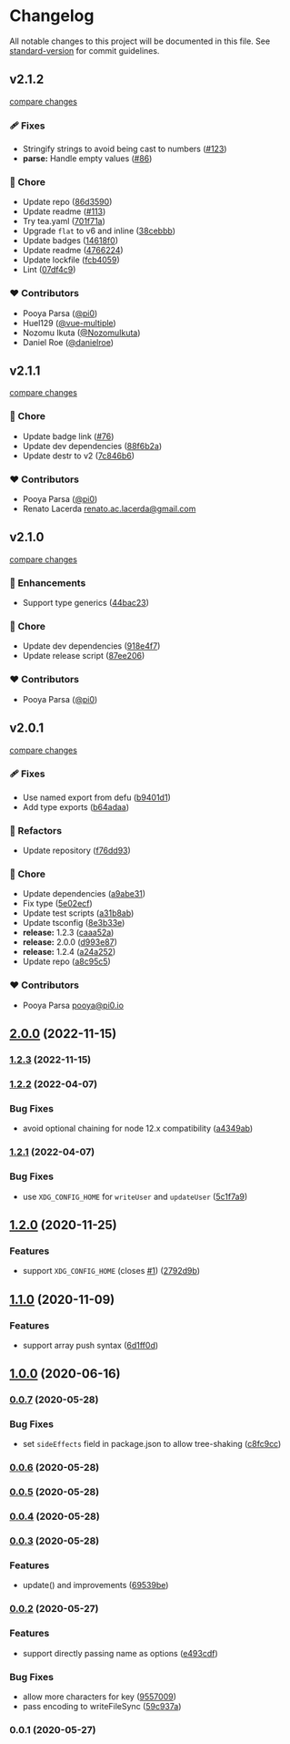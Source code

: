 # Changelog

All notable changes to this project will be documented in this file. See [standard-version](https://github.com/conventional-changelog/standard-version) for commit guidelines.

## v2.1.2

[compare changes](https://github.com/unjs/rc9/compare/v2.1.1...v2.1.2)

### 🩹 Fixes

- Stringify strings to avoid being cast to numbers ([#123](https://github.com/unjs/rc9/pull/123))
- **parse:** Handle empty values ([#86](https://github.com/unjs/rc9/pull/86))

### 🏡 Chore

- Update repo ([86d3590](https://github.com/unjs/rc9/commit/86d3590))
- Update readme ([#113](https://github.com/unjs/rc9/pull/113))
- Try tea.yaml ([701f71a](https://github.com/unjs/rc9/commit/701f71a))
- Upgrade `flat` to v6 and inline ([38cebbb](https://github.com/unjs/rc9/commit/38cebbb))
- Update badges ([14618f0](https://github.com/unjs/rc9/commit/14618f0))
- Update readme ([4766224](https://github.com/unjs/rc9/commit/4766224))
- Update lockfile ([fcb4059](https://github.com/unjs/rc9/commit/fcb4059))
- Lint ([07df4c9](https://github.com/unjs/rc9/commit/07df4c9))

### ❤️ Contributors

- Pooya Parsa ([@pi0](http://github.com/pi0))
- Huel129 ([@vue-multiple](http://github.com/vue-multiple))
- Nozomu Ikuta ([@NozomuIkuta](http://github.com/NozomuIkuta))
- Daniel Roe ([@danielroe](http://github.com/danielroe))

## v2.1.1

[compare changes](https://github.com/unjs/rc9/compare/v2.1.0...v2.1.1)


### 🏡 Chore

  - Update badge link ([#76](https://github.com/unjs/rc9/pull/76))
  - Update dev dependencies ([88f6b2a](https://github.com/unjs/rc9/commit/88f6b2a))
  - Update destr to v2 ([7c846b6](https://github.com/unjs/rc9/commit/7c846b6))

### ❤️  Contributors

- Pooya Parsa ([@pi0](http://github.com/pi0))
- Renato Lacerda <renato.ac.lacerda@gmail.com>

## v2.1.0

[compare changes](https://github.com/unjs/rc9/compare/v2.0.1...v2.1.0)


### 🚀 Enhancements

  - Support type generics ([44bac23](https://github.com/unjs/rc9/commit/44bac23))

### 🏡 Chore

  - Update dev dependencies ([918e4f7](https://github.com/unjs/rc9/commit/918e4f7))
  - Update release script ([87ee206](https://github.com/unjs/rc9/commit/87ee206))

### ❤️  Contributors

- Pooya Parsa ([@pi0](http://github.com/pi0))

## v2.0.1

[compare changes](https://github.com/unjs/rc9/compare/v1.2.4...v2.0.1)


### 🩹 Fixes

  - Use named export from defu ([b9401d1](https://github.com/unjs/rc9/commit/b9401d1))
  - Add type exports ([b64adaa](https://github.com/unjs/rc9/commit/b64adaa))

### 💅 Refactors

  - Update repository ([f76dd93](https://github.com/unjs/rc9/commit/f76dd93))

### 🏡 Chore

  - Update dependencies ([a9abe31](https://github.com/unjs/rc9/commit/a9abe31))
  - Fix type ([5e02ecf](https://github.com/unjs/rc9/commit/5e02ecf))
  - Update test scripts ([a31b8ab](https://github.com/unjs/rc9/commit/a31b8ab))
  - Update tsconfig ([8e3b33e](https://github.com/unjs/rc9/commit/8e3b33e))
  - **release:** 1.2.3 ([caaa52a](https://github.com/unjs/rc9/commit/caaa52a))
  - **release:** 2.0.0 ([d993e87](https://github.com/unjs/rc9/commit/d993e87))
  - **release:** 1.2.4 ([a24a252](https://github.com/unjs/rc9/commit/a24a252))
  - Update repo ([a8c95c5](https://github.com/unjs/rc9/commit/a8c95c5))

### ❤️  Contributors

- Pooya Parsa <pooya@pi0.io>

## [2.0.0](https://github.com/unjs/rc9/compare/v1.2.3...v2.0.0) (2022-11-15)

### [1.2.3](https://github.com/unjs/rc9/compare/v1.2.2...v1.2.3) (2022-11-15)

### [1.2.2](https://github.com/unjs/rc9/compare/v1.2.1...v1.2.2) (2022-04-07)


### Bug Fixes

* avoid optional chaining for node 12.x compatibility ([a4349ab](https://github.com/unjs/rc9/commit/a4349ab85606e71b65e6a4df70dc889d26223efd))

### [1.2.1](https://github.com/unjs/rc9/compare/v1.2.0...v1.2.1) (2022-04-07)


### Bug Fixes

* use `XDG_CONFIG_HOME` for `writeUser` and `updateUser` ([5c1f7a9](https://github.com/unjs/rc9/commit/5c1f7a9873302b9ae04bf2eb979a315caaa4ce96))

## [1.2.0](https://github.com/unjs/rc9/compare/v1.1.0...v1.2.0) (2020-11-25)


### Features

* support `XDG_CONFIG_HOME` (closes [#1](https://github.com/unjs/rc9/issues/1)) ([2792d9b](https://github.com/unjs/rc9/commit/2792d9b93d16771425a56a0166e3d2a3cac3fa34))

## [1.1.0](https://github.com/unjs/rc9/compare/v1.0.0...v1.1.0) (2020-11-09)


### Features

* support array push syntax ([6d1ff0d](https://github.com/unjs/rc9/commit/6d1ff0dff0dfb4fa94b3687f91a8b629c020ed54))

## [1.0.0](https://github.com/unjs/rc9/compare/v0.0.7...v1.0.0) (2020-06-16)

### [0.0.7](https://github.com/unjs/rc9/compare/v0.0.6...v0.0.7) (2020-05-28)


### Bug Fixes

* set `sideEffects` field in package.json to allow tree-shaking ([c8fc9cc](https://github.com/unjs/rc9/commit/c8fc9ccc8eeffe70f5cf6d8ae832989c9ce3bdb4))

### [0.0.6](https://github.com/unjs/rc9/compare/v0.0.5...v0.0.6) (2020-05-28)

### [0.0.5](https://github.com/unjs/rc9/compare/v0.0.4...v0.0.5) (2020-05-28)

### [0.0.4](https://github.com/unjs/rc9/compare/v0.0.3...v0.0.4) (2020-05-28)

### [0.0.3](https://github.com/unjs/rc9/compare/v0.0.2...v0.0.3) (2020-05-28)


### Features

* update() and improvements ([69539be](https://github.com/unjs/rc9/commit/69539bed862cf5659971329d2007e78d97bcd2a4))

### [0.0.2](https://github.com/unjs/rc9/compare/v0.0.1...v0.0.2) (2020-05-27)


### Features

* support directly passing name as options ([e493cdf](https://github.com/unjs/rc9/commit/e493cdf8fda7bda4eb2b95148485d8a008feff4c))


### Bug Fixes

* allow more characters for key ([9557009](https://github.com/unjs/rc9/commit/955700996ff0b9f3c34135adb42146d718df83a7))
* pass encoding to writeFileSync ([59c937a](https://github.com/unjs/rc9/commit/59c937a9a434e28d9e083db66b552383b61a975f))

### 0.0.1 (2020-05-27)
